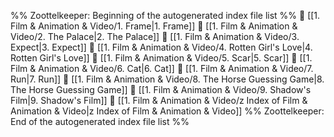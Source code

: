 %% Zoottelkeeper: Beginning of the autogenerated index file list  %%
📄 [[1. Film & Animation & Video/1. Frame|1. Frame]]
📄 [[1. Film & Animation & Video/2. The Palace|2. The Palace]]
📄 [[1. Film & Animation & Video/3. Expect|3. Expect]]
📄 [[1. Film & Animation & Video/4. Rotten Girl's Love|4. Rotten Girl's Love]]
📄 [[1. Film & Animation & Video/5. Scar|5. Scar]]
📄 [[1. Film & Animation & Video/6. Cat|6. Cat]]
📄 [[1. Film & Animation & Video/7. Run|7. Run]]
📄 [[1. Film & Animation & Video/8. The Horse Guessing Game|8. The Horse Guessing Game]]
📄 [[1. Film & Animation & Video/9. Shadow's Film|9. Shadow's Film]]
📄 [[1. Film & Animation & Video/z Index of Film & Animation & Video|z Index of Film & Animation & Video]]
%% Zoottelkeeper: End of the autogenerated index file list  %%
